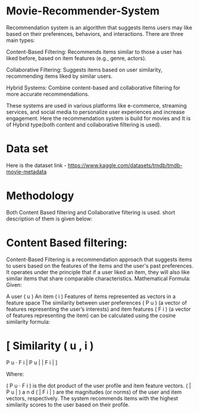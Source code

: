 # Movie-Recommender-System

Recommendation system is an algorithm that suggests items users may like based on their preferences, behaviors, and interactions. There are three main types:

Content-Based Filtering: Recommends items similar to those a user has liked before, based on item features (e.g., genre, actors).

Collaborative Filtering: Suggests items based on user similarity, recommending items liked by similar users.

Hybrid Systems: Combine content-based and collaborative filtering for more accurate recommendations.

These systems are used in various platforms like e-commerce, streaming services, and social media to personalize user experiences and increase engagement.
Here the recommendation system is build for movies and It is of Hybrid type(both content and collaborative filtering is used).

# Data set 
Here is the dataset link - https://www.kaggle.com/datasets/tmdb/tmdb-movie-metadata

# Methodology

Both Content Based filtering and Collaborative filtering is used. short description of them is given below:

# Content Based filtering:

Content-Based Filtering is a recommendation approach that suggests items to users based on the features of the items and the user's past preferences. It operates under the principle that if a user liked an item, they will also like similar items that share comparable characteristics.
Mathematical Formula: Given:

A user 
(
u
)
An item 
(
i
)
Features of items represented as vectors in a feature space
The similarity between user preferences 
(
P
u
)
 (a vector of features representing the user’s interests) and item features 
(
F
i
)
 (a vector of features representing the item) can be calculated using the cosine similarity formula:

[
Similarity
(
u
,
i
)
=
P
u
⋅
F
i
|
P
u
|
|
F
i
|
]

Where:

(
P
u
⋅
F
i
)
 is the dot product of the user profile and item feature vectors.
(
|
P
u
|
)
a
n
d
(
|
F
i
|
)
 are the magnitudes (or norms) of the user and item vectors, respectively.
The system recommends items with the highest similarity scores to the user based on their profile.


